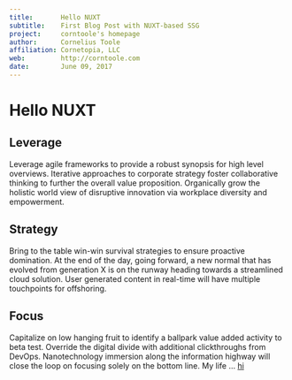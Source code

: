 ```yaml
---
title:       Hello NUXT
subtitle:    First Blog Post with NUXT-based SSG
project:     corntoole's homepage
author:      Cornelius Toole
affiliation: Cornetopia, LLC  
web:         http://corntoole.com  
date:        June 09, 2017
---
```


# Hello NUXT

## Leverage
Leverage agile frameworks to provide a robust synopsis for high level overviews. Iterative approaches to corporate strategy foster collaborative thinking to further the overall value proposition. Organically grow the holistic world view of disruptive innovation via workplace diversity and empowerment.

## Strategy
Bring to the table win-win survival strategies to ensure proactive domination. At the end of the day, going forward, a new normal that has evolved from generation X is on the runway heading towards a streamlined cloud solution. User generated content in real-time will have multiple touchpoints for offshoring.

## Focus
Capitalize on low hanging fruit to identify a ballpark value added activity to beta test. Override the digital divide with additional clickthroughs from DevOps. Nanotechnology immersion along the information highway will close the loop on focusing solely on the bottom line. My life ... [hi](https://google.com)
